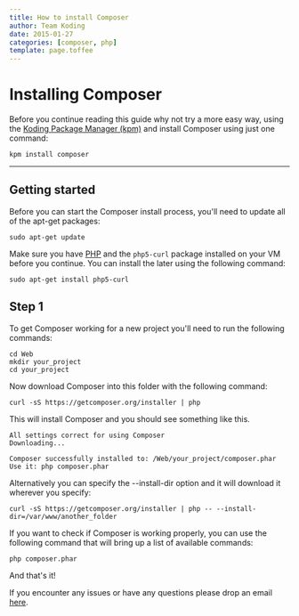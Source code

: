 ```yaml
---
title: How to install Composer
author: Team Koding
date: 2015-01-27
categories: [composer, php]
template: page.toffee
---
```


# Installing Composer

Before you continue reading this guide why not try a more easy way, using the [Koding Package Manager (kpm)](http://learn.koding.com/guides/getting-started-kpm/) and install Composer using just one command:

```
kpm install composer
```

***

## Getting started

Before you can start the Composer install process, you'll need to update all of the apt-get packages:

```
sudo apt-get update
```

Make sure you have [PHP](http://learn.koding.com/guides/installing-php) and the `php5-curl` package installed on your VM before you continue. You can install the later using the following command:

```
sudo apt-get install php5-curl
```

## Step 1

To get Composer working for a new project you'll need to run the following commands:

```
cd Web
mkdir your_project
cd your_project
```

Now download Composer into this folder with the following command:

```
curl -sS https://getcomposer.org/installer | php
```

This will install Composer and you should see something like this.

```
All settings correct for using Composer
Downloading...

Composer successfully installed to: /Web/your_project/composer.phar
Use it: php composer.phar
```

Alternatively you can specify the --install-dir option and it will download it wherever you specify:

```
curl -sS https://getcomposer.org/installer | php -- --install-dir=/var/www/another_folder
```

If you want to check if Composer is working properly, you can use the following command that will bring up a list of available commands:

```
php composer.phar
```

And that's it!

If you encounter any issues or have any questions please drop an email [here](mailto:support@koding.com).